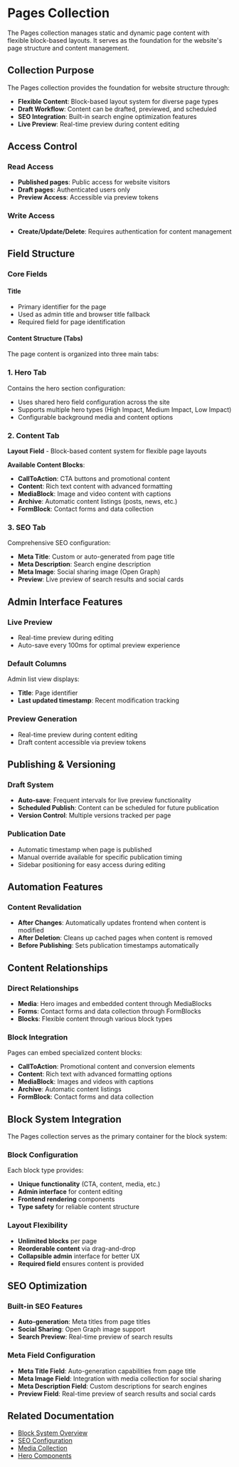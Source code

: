 # Pages Collection

The Pages collection manages static and dynamic page content with flexible block-based layouts. It serves as the foundation for the website's page structure and content management.

## Collection Purpose

The Pages collection provides the foundation for website structure through:
- **Flexible Content**: Block-based layout system for diverse page types
- **Draft Workflow**: Content can be drafted, previewed, and scheduled
- **SEO Integration**: Built-in search engine optimization features
- **Live Preview**: Real-time preview during content editing

## Access Control

### Read Access
- **Published pages**: Public access for website visitors
- **Draft pages**: Authenticated users only
- **Preview Access**: Accessible via preview tokens

### Write Access
- **Create/Update/Delete**: Requires authentication for content management

## Field Structure

### Core Fields

#### Title
- Primary identifier for the page
- Used as admin title and browser title fallback
- Required field for page identification

#### Content Structure (Tabs)

The page content is organized into three main tabs:

### 1. Hero Tab
Contains the hero section configuration:
- Uses shared hero field configuration across the site
- Supports multiple hero types (High Impact, Medium Impact, Low Impact)
- Configurable background media and content options

### 2. Content Tab
**Layout Field** - Block-based content system for flexible page layouts

**Available Content Blocks**:
- **CallToAction**: CTA buttons and promotional content
- **Content**: Rich text content with advanced formatting
- **MediaBlock**: Image and video content with captions
- **Archive**: Automatic content listings (posts, news, etc.)
- **FormBlock**: Contact forms and data collection

### 3. SEO Tab
Comprehensive SEO configuration:
- **Meta Title**: Custom or auto-generated from page title
- **Meta Description**: Search engine description
- **Meta Image**: Social sharing image (Open Graph)
- **Preview**: Live preview of search results and social cards

## Admin Interface Features

### Live Preview
- Real-time preview during editing
- Auto-save every 100ms for optimal preview experience

### Default Columns
Admin list view displays:
- **Title**: Page identifier
- **Last updated timestamp**: Recent modification tracking

### Preview Generation
- Real-time preview during content editing
- Draft content accessible via preview tokens

## Publishing & Versioning

### Draft System
- **Auto-save**: Frequent intervals for live preview functionality
- **Scheduled Publish**: Content can be scheduled for future publication
- **Version Control**: Multiple versions tracked per page

### Publication Date
- Automatic timestamp when page is published
- Manual override available for specific publication timing
- Sidebar positioning for easy access during editing

## Automation Features

### Content Revalidation
- **After Changes**: Automatically updates frontend when content is modified
- **After Deletion**: Cleans up cached pages when content is removed
- **Before Publishing**: Sets publication timestamps automatically


## Content Relationships

### Direct Relationships
- **Media**: Hero images and embedded content through MediaBlocks
- **Forms**: Contact forms and data collection through FormBlocks
- **Blocks**: Flexible content through various block types

### Block Integration
Pages can embed specialized content blocks:
- **CallToAction**: Promotional content and conversion elements
- **Content**: Rich text with advanced formatting options
- **MediaBlock**: Images and videos with captions
- **Archive**: Automatic content listings
- **FormBlock**: Contact forms and data collection

## Block System Integration

The Pages collection serves as the primary container for the block system:

### Block Configuration
Each block type provides:
- **Unique functionality** (CTA, content, media, etc.)
- **Admin interface** for content editing
- **Frontend rendering** components
- **Type safety** for reliable content structure

### Layout Flexibility
- **Unlimited blocks** per page
- **Reorderable content** via drag-and-drop
- **Collapsible admin** interface for better UX
- **Required field** ensures content is provided

## SEO Optimization

### Built-in SEO Features
- **Auto-generation**: Meta titles from page titles
- **Social Sharing**: Open Graph image support
- **Search Preview**: Real-time preview of search results

### Meta Field Configuration
- **Meta Title Field**: Auto-generation capabilities from page title
- **Meta Image Field**: Integration with media collection for social sharing
- **Meta Description Field**: Custom descriptions for search engines
- **Preview Field**: Real-time preview of search results and social cards


## Related Documentation
- [Block System Overview](../blocks/overview.md)
- [SEO Configuration](../architecture/nextjs-frontend.md#seo)
- [Media Collection](./media.md)
- [Hero Components](../blocks/hero-blocks.md)